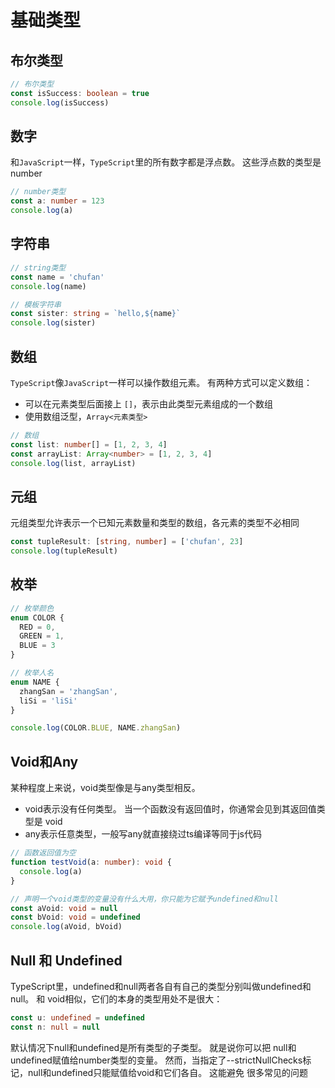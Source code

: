 # 基础类型

## 布尔类型

```ts
// 布尔类型
const isSuccess: boolean = true
console.log(isSuccess)
```

## 数字

和`JavaScript`一样，`TypeScript`里的所有数字都是浮点数。 这些浮点数的类型是 number

```ts
// number类型
const a: number = 123
console.log(a)
```

## 字符串

```ts
// string类型
const name = 'chufan'
console.log(name)

// 模板字符串
const sister: string = `hello,${name}`
console.log(sister)
```

## 数组

`TypeScript`像`JavaScript`一样可以操作数组元素。 有两种方式可以定义数组：

- 可以在元素类型后面接上 `[]`，表示由此类型元素组成的一个数组
- 使用数组泛型，`Array<元素类型>`

```ts
// 数组
const list: number[] = [1, 2, 3, 4]
const arrayList: Array<number> = [1, 2, 3, 4]
console.log(list, arrayList)
```

## 元组

元组类型允许表示一个已知元素数量和类型的数组，各元素的类型不必相同

```ts
const tupleResult: [string, number] = ['chufan', 23]
console.log(tupleResult)
```

## 枚举

```ts
// 枚举颜色
enum COLOR {
  RED = 0,
  GREEN = 1,
  BLUE = 3
}

// 枚举人名
enum NAME {
  zhangSan = 'zhangSan',
  liSi = 'liSi'
}

console.log(COLOR.BLUE, NAME.zhangSan)
```

## Void和Any

某种程度上来说，void类型像是与any类型相反。

- void表示没有任何类型。 当一个函数没有返回值时，你通常会见到其返回值类型是 void
- any表示任意类型，一般写any就直接绕过ts编译等同于js代码

```ts
// 函数返回值为空
function testVoid(a: number): void {
  console.log(a)
}

// 声明一个void类型的变量没有什么大用，你只能为它赋予undefined和null
const aVoid: void = null
const bVoid: void = undefined
console.log(aVoid, bVoid)
```

## Null 和 Undefined

TypeScript里，undefined和null两者各自有自己的类型分别叫做undefined和null。 和 void相似，它们的本身的类型用处不是很大：

```ts
const u: undefined = undefined
const n: null = null
```

默认情况下null和undefined是所有类型的子类型。 就是说你可以把 null和undefined赋值给number类型的变量。
然而，当指定了--strictNullChecks标记，null和undefined只能赋值给void和它们各自。 这能避免 很多常见的问题
